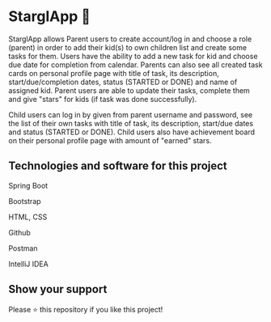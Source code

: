 # StarglApp 👋

StarglApp allows Parent users to create account/log in and choose a role (parent) in order to add their kid(s) to own children list and create some tasks for them.
Users have the ability to add a new task for kid and choose due date for completion from calendar. Parents can also see all created task cards on personal profile 
page with title of task, its description, start/due/completion dates, status (STARTED or DONE) and name of assigned kid. Parent users are able to update their tasks, complete them and give "stars" for kids (if task was done successfully).

Child users can log in by given from parent username and password, see the list of their own tasks with title of task, its description, start/due dates and 
status (STARTED or DONE). Child users also have achievement board on their personal profile page with amount of "earned" stars.


Technologies and software for this project
------------------------------------------

Spring Boot

Bootstrap

HTML, CSS

Github

Postman

IntelliJ IDEA



Show your support
---------------------------------------------------
Please ⭐️ this repository if you like this project!
